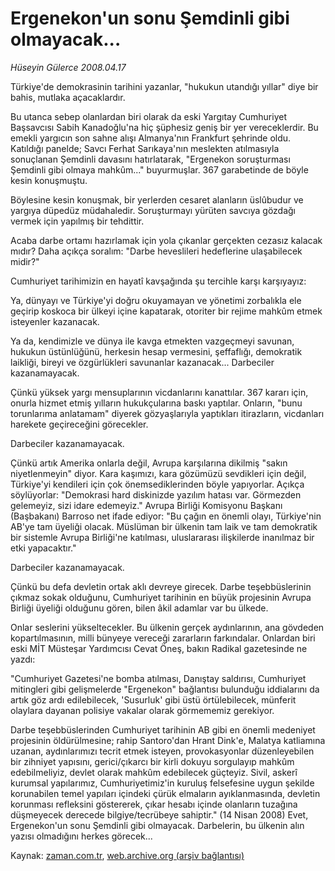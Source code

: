 # Ergenekon'un sonu Şemdinli gibi olmayacak...

*Hüseyin Gülerce 2008.04.17*

<tr><td class="metin" colspan="2" style="padding-top: 20px; padding-left: 5px; padding-right: 10px;">Türkiye'de demokrasinin tarihini yazanlar, "hukukun utandığı yıllar" diye bir bahis, mutlaka açacaklardır.</td></tr><tr><td class="metin" colspan="2" style="padding-top: 20px; padding-left: 5px; padding-right: 10px;"><p> Bu utanca sebep olanlardan biri olarak da eski Yargıtay Cumhuriyet Başsavcısı Sabih Kanadoğlu'na hiç şüphesiz geniş bir yer vereceklerdir. Bu emekli yargıcın son sahne alışı Almanya'nın Frankfurt şehrinde oldu. Katıldığı panelde; Savcı Ferhat Sarıkaya'nın meslekten atılmasıyla sonuçlanan Şemdinli davasını hatırlatarak, "Ergenekon soruşturması Şemdinli gibi olmaya mahkûm..." buyurmuşlar. 367 garabetinde de böyle kesin konuşmuştu.
<p>Böylesine kesin konuşmak, bir yerlerden cesaret alanların üslûbudur ve yargıya düpedüz müdahaledir. Soruşturmayı yürüten savcıya gözdağı vermek için yapılmış bir tehdittir. 
<p>Acaba darbe ortamı hazırlamak için yola çıkanlar gerçekten cezasız kalacak mıdır? Daha açıkça soralım: "Darbe heveslileri hedeflerine ulaşabilecek midir?"
<p>Cumhuriyet tarihimizin en hayatî kavşağında şu tercihle karşı karşıyayız:
<p>Ya, dünyayı ve Türkiye'yi doğru okuyamayan ve yönetimi zorbalıkla ele geçirip koskoca bir ülkeyi içine kapatarak, otoriter bir rejime mahkûm etmek isteyenler kazanacak.
<p>Ya da, kendimizle ve dünya ile kavga etmekten vazgeçmeyi savunan, hukukun üstünlüğünü, herkesin hesap vermesini, şeffaflığı, demokratik laikliği, bireyi ve özgürlükleri savunanlar kazanacak... Darbeciler kazanamayacak.
<p>Çünkü yüksek yargı mensuplarının vicdanlarını kanattılar. 367 kararı için, onurla hizmet etmiş yılların hukukçularına baskı yaptılar. Onların, "bunu torunlarıma anlatamam" diyerek gözyaşlarıyla yaptıkları itirazların, vicdanları harekete geçireceğini görecekler.
<p>Darbeciler kazanamayacak.
<p>Çünkü artık Amerika onlarla değil, Avrupa karşılarına dikilmiş "sakın niyetlenmeyin" diyor. Kara kaşımızı, kara gözümüzü sevdikleri için değil, Türkiye'yi kendileri için çok önemsediklerinden böyle yapıyorlar. Açıkça söylüyorlar: "Demokrasi hard diskinizde yazılım hatası var. Görmezden gelemeyiz, sizi idare edemeyiz." Avrupa Birliği Komisyonu Başkanı (Başbakanı) Barroso net ifade ediyor: "Bu çağın en önemli olayı, Türkiye'nin AB'ye tam üyeliği olacak. Müslüman bir ülkenin tam laik ve tam demokratik bir sistemle Avrupa Birliği'ne katılması, uluslararası ilişkilerde inanılmaz bir etki yapacaktır."
<p>Darbeciler kazanamayacak. 
<p>Çünkü bu defa devletin ortak aklı devreye girecek. Darbe teşebbüslerinin çıkmaz sokak olduğunu, Cumhuriyet tarihinin en büyük projesinin Avrupa Birliği üyeliği olduğunu gören, bilen âkil adamlar var bu ülkede.
<p>Onlar seslerini yükseltecekler. Bu ülkenin gerçek aydınlarının, ana gövdeden kopartılmasının, milli bünyeye vereceği zararların farkındalar. Onlardan biri eski MİT Müsteşar Yardımcısı Cevat Öneş, bakın Radikal gazetesinde ne yazdı:
<p>"Cumhuriyet Gazetesi'ne bomba atılması, Danıştay saldırısı, Cumhuriyet mitingleri gibi gelişmelerde "Ergenekon" bağlantısı bulunduğu iddialarını da artık göz ardı edilebilecek, 'Susurluk' gibi üstü örtülebilecek, münferit olaylara dayanan polisiye vakalar olarak görmememiz gerekiyor. 
<p>Darbe teşebbüslerinden Cumhuriyet tarihinin AB gibi en önemli medeniyet projesinin öldürülmesine; rahip Santoro'dan Hrant Dink'e, Malatya katliamına uzanan, aydınlarımızı tecrit etmek isteyen, provokasyonlar düzenleyebilen bir zihniyet yapısını, gerici/çıkarcı bir kirli dokuyu sorgulayıp mahkûm edebilmeliyiz, devlet olarak mahkûm edebilecek güçteyiz. Sivil, askerî kurumsal yapılarımız, Cumhuriyetimiz'in kuruluş felsefesine uygun şekilde korunabilen temel yapıları içindeki çürük elmaların ayıklanmasında, devletin korunması refleksini göstererek, çıkar hesabı içinde olanların tuzağına düşmeyecek derecede bilgiye/tecrübeye sahiptir." (14 Nisan 2008) Evet, Ergenekon'un sonu Şemdinli gibi olmayacak. Darbelerin, bu ülkenin alın yazısı olmadığını herkes görecek...<br/></p></p></p></p></p></p></p></p></p></p></p></p></p></p></td></tr>

Kaynak: [zaman.com.tr](http://zaman.com.tr/yazar.do?yazino=677969), [web.archive.org (arşiv bağlantısı)](http://web.archive.org/web/20080715215026/http://www.zaman.com.tr:80/yazar.do?yazino=677969)

